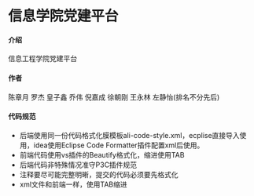 # 信息学院党建平台

#### 介绍
信息工程学院党建平台

#### 作者

陈章月 罗杰 皇子鑫 乔伟 倪嘉成 徐朝刚 王永林 左静怡(排名不分先后)

#### 代码规范

 - 后端使用同一份代码格式化膜模板ali-code-style.xml，ecplise直接导入使用，idea使用Eclipse Code Formatter插件配置xml后使用。
 - 前端代码使用vs插件的Beautify格式化，缩进使用TAB
 - 后端代码非特殊情况准守P3C插件规范
 - 注释要尽可能完整明晰，提交的代码必须要先格式化
 - xml文件和前端一样，使用TAB缩进

